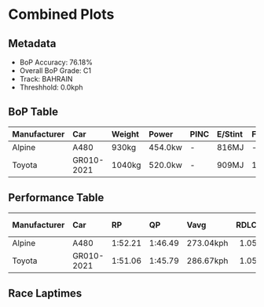 # Combined Plots

## Metadata

- BoP Accuracy: 76.18%
- Overall BoP Grade: C1
- Track: BAHRAIN
- Threshhold: 0.0kph

## BoP Table
| Manufacturer   | Car        | Weight   | Power   | PINC   | E/Stint   | FDS    | RDP    | QDP     | TDP   |
|:---------------|:-----------|:---------|:--------|:-------|:----------|:-------|:-------|:--------|:------|
| Alpine         | A480       | 930kg    | 454.0kw | -      | 816MJ     | -      | 52.70% | 100.00% | 4.84% |
| Toyota         | GR010-2021 | 1040kg   | 520.0kw | -      | 909MJ     | 150kph | 51.62% | 40.00%  | 0.98% |

## Performance Table
| Manufacturer   | Car        | RP      | QP      | Vavg      |   RDLC | BOP-Grade   | Match   |
|:---------------|:-----------|:--------|:--------|:----------|-------:|:------------|:--------|
| Alpine         | A480       | 1:52.21 | 1:46.49 | 273.04kph |   1.05 | +E2         | 52.76%  |
| Toyota         | GR010-2021 | 1:51.06 | 1:45.79 | 286.67kph |   1.05 | ~A1         | 99.61%  |

## Race Laptimes
<div>                        <script type="text/javascript">window.PlotlyConfig = {MathJaxConfig: 'local'};</script>
        <script charset="utf-8" src="https://cdn.plot.ly/plotly-3.0.1.min.js"></script>                <div id="20d4b2b3-58f5-4911-84f6-51320b7ce34c" class="plotly-graph-div" style="height:100%; width:100%;"></div>            <script type="text/javascript">                window.PLOTLYENV=window.PLOTLYENV || {};                                if (document.getElementById("20d4b2b3-58f5-4911-84f6-51320b7ce34c")) {                    Plotly.newPlot(                        "20d4b2b3-58f5-4911-84f6-51320b7ce34c",                        [{"box":{"visible":true},"line":{"color":"rgb(128,181,255)"},"name":"A480","points":false,"y":[109.83795373161706,109.55979177033853,109.89198519172152,109.85696480091308,109.87497528761456,109.99304403376875,110.38327124563432,110.81252117868644,112.93175511389482,111.93417426715132,112.13829311643485,112.9457632702182,112.30639099231539,112.58155120581033,112.97077783508138,112.8937329753028,112.76165607282522,112.41545449511884,112.10627447340997,112.06525058703437,111.9041567893155,112.2293461325368,111.96118999720355,112.21133564583532,112.47949178116858,112.92875336611124,112.23434904550943,112.17131234205424,112.42646090365864,111.33382471043507,110.88056079511429,111.74606473938022,111.34082878859675,111.48591326480317,112.15530302054181,111.9781999013105,112.37843293912134,112.41745566030791,112.33840963534026,111.99520980541747,112.2473566192383,112.62057392699691,112.62057392699691,112.65859606558894,112.80868345476799,112.8387009326038,112.85971316708887,112.68761296083021,112.74864849909636,112.9457632702182,112.92975394870578,112.84270326298191,112.14729835978558,112.1402942816239,111.65801347106184,111.97019524055429,111.57096278533798,111.77308046943246,112.52551858051683,112.03823485698213,112.15630360313634,112.90273821865354,112.29538458377559,112.99179006956645,112.9047393838426,112.8346986022257,112.64959082223818,112.47448886819593,112.09826981265375,111.81510493840258,111.8521264944001,112.27437234929053,112.20433156767363,112.8457050107655,112.58255178840487,112.6756059696959,111.82911309472598,112.34041080052931,112.85170850633266,112.08326107373586,112.79667646363366,112.58555353618846,111.83411600769861,111.73105600046232,112.7206321864496,111.91316203266625,112.20233040248458,112.74164442093468,112.45147546852182,112.36542536539248,111.99420922282295,112.3764317739323,112.34541371350196,112.93575744427294,112.71963160385508,112.42646090365864,112.34441313090741,111.85112591180557,112.28437817523579,112.56354071910884,112.15930535091991,112.6866123782357,112.87272074081773,112.52952091089493,112.50050401565365,112.16530884648706,112.63758383110387,111.96619291017619,112.04924126552194,112.1663094290816,112.15730418573085,112.9827848262157,112.92174928794955,112.31839798344971,112.24935778442735,112.46048071187258,112.49249935489742,112.93975977465104,111.61698958468622,111.99120747503936,111.81610552099713,112.25636186258905,112.96177259173064,112.91674637497692,112.5285203283004,112.531522076084,112.6385844136984],"type":"violin"},{"box":{"visible":true},"line":{"color":"rgb(166,8,0)"},"name":"GR010-2021","points":false,"y":[110.7404792318805,109.51176380580124,109.68486459465441,110.00304985971403,109.87197353983098,110.09610404100503,110.10610986695032,110.75648855339293,110.89556953403219,111.30180606741018,110.76849554452725,110.88156137770882,111.48491268220864,111.22276004244256,111.11869945261174,111.44789112621116,111.49691967334297,111.46690219550716,111.49491850815393,111.19974664276842,111.34082878859675,111.40286490945742,111.16272508677092,111.5019225863156,111.27879266773607,110.06608656316924,110.22217744791546,110.47932717470891,111.32882179746244,111.00363245424111,110.96360915046003,110.74848389263671,110.81752409165908,111.25477868546741,110.61840815534819,111.45089287399472,111.23876936395499,111.40286490945742,111.68402861851953,111.52593656858426,110.99662837607943,111.0246446887262,111.109694209261,111.03465051467145,111.51392957744993,111.54494763788027,111.4759074388579,111.26678567660174,109.59681332633603,111.4939179255594,110.90857710776103,111.23476703357687,111.28579674589776,111.13070644374606,111.45589578696736,111.21275421649727,111.54294647269123,111.46890336069622,111.65801347106184,111.17773382568883,111.27378975476344,111.50792608188277,111.61198667171358,111.24877518990026,111.37284743162161,110.92558701186799,111.62399366284791,111.27679150254701,111.71104434857178,111.41487190059175,110.33524328109702,111.09368488774855,111.44088704804946,110.75248622301481,111.10769304407194,110.73047340593521,111.49691967334297,111.05266100137294,111.41187015280818,110.97661672418889,110.75348680560934,111.02964760169883,111.11269595704458,111.60198084576832,110.4122881408756,111.09968838331571,111.11169537445004,111.29380140665397,111.18974081682316,111.30780956297735,111.51292899485541,111.2727891721689,111.47290569107433,111.68903153149218,110.94559866375855,110.47932717470891,109.96402713852747,111.13170702634059,111.08568022699234,111.1657268345545,110.95460390710929,110.81252117868644,110.24318968240053,110.14813433592046,110.70145651069393,110.80951943090287,110.52935630443528,110.5563720344875,110.72046757998996,110.70445825847752,110.60339941643028,110.38827415860695,110.66143320691286,110.97961847197246,111.19374314720126,111.61298725430812,111.59197501982305,111.31381305854451,109.60281682190319,109.53877953585345,110.06908831095281,110.0130556856593,110.00505102490308,110.35225318520398,110.60239883383575,111.63199832360414,111.2907996588704,111.4759074388579,111.39886257907932,111.05266100137294,111.59697793279568,111.62399366284791,111.55395288123103,111.42287656134798,111.61799016728075,111.37384801421614,111.51593074263899,111.18673906903958,111.08568022699234,111.29280082405946,111.52793773377331,110.70545884107203,110.28921648174877,111.04165459283315,110.54936795632582,110.55737261708202,111.10769304407194,111.45189345658926,111.06766974029085,111.40686723983553,110.29221822953237,110.03406792014437,111.12370236558436,110.187157057107,111.0216429409426,110.43730270573877,111.13070644374606,110.55837319967657,111.63800181917131,111.05166041877841,111.52493598598974,111.09768721812667,111.10869362666647,110.90757652516652,110.71546466701733,111.6860297837086,111.58697210685041,111.69503502705933,111.11769887001721,111.56295812458175,111.4939179255594,111.26978742438533,111.48191093442507,111.49491850815393,111.61298725430812,109.53577778806988,110.3642601763383,111.01664002796997,111.71304551376082,111.11469712223362,111.19374314720126,111.2097524687137,111.26678567660174,111.21975829465897,111.44288821323852,111.27078800697986,111.36784451864898,111.03164876688787,111.10669246147741,111.46790277810167,111.46690219550716,111.48091035183054,111.2467740247112,111.50292316891014,111.19374314720126,110.5853889297288,110.80251535274117,111.37384801421614,110.95760565489287,110.13712792738066,111.61698958468622,111.0806773140197,111.53194006415143,111.56495928977081,111.48391209961412,111.15572100860925,110.77549962268894,110.42829746238804,110.75648855339293,111.37684976199972,111.68202745333048,111.32081713670621,111.58697210685041,111.62399366284791,109.8949869395051,110.95460390710929,110.52035106108454,110.80451651793024,111.21575596428087,111.03865284504955,110.52835572184075,110.80151477014664,110.56837902562182,111.26178276362911,111.29880431962663,111.21675654687539,110.64042097242778,110.92858875965159,110.42229396682089,111.24077052914404,110.7554879707984,111.03865284504955,111.65401114068372,110.92658759446253,111.02964760169883,111.22776295541519,111.50592491669371,110.98762313272869,110.95460390710929,111.01964177575356,111.53694297712407,111.04265517542768,110.77650020528347,110.70245709328847,111.66901987960163,111.19074139941769,111.5459482204748,111.25978159844004,111.3718468490271,111.62999715841508,111.1657268345545,111.49691967334297,111.38685558794499,111.21875771206444,111.19374314720126],"type":"violin"}],                        {"template":{"data":{"histogram2dcontour":[{"type":"histogram2dcontour","colorbar":{"outlinewidth":0,"ticks":""},"colorscale":[[0.0,"#0d0887"],[0.1111111111111111,"#46039f"],[0.2222222222222222,"#7201a8"],[0.3333333333333333,"#9c179e"],[0.4444444444444444,"#bd3786"],[0.5555555555555556,"#d8576b"],[0.6666666666666666,"#ed7953"],[0.7777777777777778,"#fb9f3a"],[0.8888888888888888,"#fdca26"],[1.0,"#f0f921"]]}],"choropleth":[{"type":"choropleth","colorbar":{"outlinewidth":0,"ticks":""}}],"histogram2d":[{"type":"histogram2d","colorbar":{"outlinewidth":0,"ticks":""},"colorscale":[[0.0,"#0d0887"],[0.1111111111111111,"#46039f"],[0.2222222222222222,"#7201a8"],[0.3333333333333333,"#9c179e"],[0.4444444444444444,"#bd3786"],[0.5555555555555556,"#d8576b"],[0.6666666666666666,"#ed7953"],[0.7777777777777778,"#fb9f3a"],[0.8888888888888888,"#fdca26"],[1.0,"#f0f921"]]}],"heatmap":[{"type":"heatmap","colorbar":{"outlinewidth":0,"ticks":""},"colorscale":[[0.0,"#0d0887"],[0.1111111111111111,"#46039f"],[0.2222222222222222,"#7201a8"],[0.3333333333333333,"#9c179e"],[0.4444444444444444,"#bd3786"],[0.5555555555555556,"#d8576b"],[0.6666666666666666,"#ed7953"],[0.7777777777777778,"#fb9f3a"],[0.8888888888888888,"#fdca26"],[1.0,"#f0f921"]]}],"contourcarpet":[{"type":"contourcarpet","colorbar":{"outlinewidth":0,"ticks":""}}],"contour":[{"type":"contour","colorbar":{"outlinewidth":0,"ticks":""},"colorscale":[[0.0,"#0d0887"],[0.1111111111111111,"#46039f"],[0.2222222222222222,"#7201a8"],[0.3333333333333333,"#9c179e"],[0.4444444444444444,"#bd3786"],[0.5555555555555556,"#d8576b"],[0.6666666666666666,"#ed7953"],[0.7777777777777778,"#fb9f3a"],[0.8888888888888888,"#fdca26"],[1.0,"#f0f921"]]}],"surface":[{"type":"surface","colorbar":{"outlinewidth":0,"ticks":""},"colorscale":[[0.0,"#0d0887"],[0.1111111111111111,"#46039f"],[0.2222222222222222,"#7201a8"],[0.3333333333333333,"#9c179e"],[0.4444444444444444,"#bd3786"],[0.5555555555555556,"#d8576b"],[0.6666666666666666,"#ed7953"],[0.7777777777777778,"#fb9f3a"],[0.8888888888888888,"#fdca26"],[1.0,"#f0f921"]]}],"mesh3d":[{"type":"mesh3d","colorbar":{"outlinewidth":0,"ticks":""}}],"scatter":[{"fillpattern":{"fillmode":"overlay","size":10,"solidity":0.2},"type":"scatter"}],"parcoords":[{"type":"parcoords","line":{"colorbar":{"outlinewidth":0,"ticks":""}}}],"scatterpolargl":[{"type":"scatterpolargl","marker":{"colorbar":{"outlinewidth":0,"ticks":""}}}],"bar":[{"error_x":{"color":"#2a3f5f"},"error_y":{"color":"#2a3f5f"},"marker":{"line":{"color":"#E5ECF6","width":0.5},"pattern":{"fillmode":"overlay","size":10,"solidity":0.2}},"type":"bar"}],"scattergeo":[{"type":"scattergeo","marker":{"colorbar":{"outlinewidth":0,"ticks":""}}}],"scatterpolar":[{"type":"scatterpolar","marker":{"colorbar":{"outlinewidth":0,"ticks":""}}}],"histogram":[{"marker":{"pattern":{"fillmode":"overlay","size":10,"solidity":0.2}},"type":"histogram"}],"scattergl":[{"type":"scattergl","marker":{"colorbar":{"outlinewidth":0,"ticks":""}}}],"scatter3d":[{"type":"scatter3d","line":{"colorbar":{"outlinewidth":0,"ticks":""}},"marker":{"colorbar":{"outlinewidth":0,"ticks":""}}}],"scattermap":[{"type":"scattermap","marker":{"colorbar":{"outlinewidth":0,"ticks":""}}}],"scattermapbox":[{"type":"scattermapbox","marker":{"colorbar":{"outlinewidth":0,"ticks":""}}}],"scatterternary":[{"type":"scatterternary","marker":{"colorbar":{"outlinewidth":0,"ticks":""}}}],"scattercarpet":[{"type":"scattercarpet","marker":{"colorbar":{"outlinewidth":0,"ticks":""}}}],"carpet":[{"aaxis":{"endlinecolor":"#2a3f5f","gridcolor":"white","linecolor":"white","minorgridcolor":"white","startlinecolor":"#2a3f5f"},"baxis":{"endlinecolor":"#2a3f5f","gridcolor":"white","linecolor":"white","minorgridcolor":"white","startlinecolor":"#2a3f5f"},"type":"carpet"}],"table":[{"cells":{"fill":{"color":"#EBF0F8"},"line":{"color":"white"}},"header":{"fill":{"color":"#C8D4E3"},"line":{"color":"white"}},"type":"table"}],"barpolar":[{"marker":{"line":{"color":"#E5ECF6","width":0.5},"pattern":{"fillmode":"overlay","size":10,"solidity":0.2}},"type":"barpolar"}],"pie":[{"automargin":true,"type":"pie"}]},"layout":{"autotypenumbers":"strict","colorway":["#636efa","#EF553B","#00cc96","#ab63fa","#FFA15A","#19d3f3","#FF6692","#B6E880","#FF97FF","#FECB52"],"font":{"color":"#2a3f5f"},"hovermode":"closest","hoverlabel":{"align":"left"},"paper_bgcolor":"white","plot_bgcolor":"#E5ECF6","polar":{"bgcolor":"#E5ECF6","angularaxis":{"gridcolor":"white","linecolor":"white","ticks":""},"radialaxis":{"gridcolor":"white","linecolor":"white","ticks":""}},"ternary":{"bgcolor":"#E5ECF6","aaxis":{"gridcolor":"white","linecolor":"white","ticks":""},"baxis":{"gridcolor":"white","linecolor":"white","ticks":""},"caxis":{"gridcolor":"white","linecolor":"white","ticks":""}},"coloraxis":{"colorbar":{"outlinewidth":0,"ticks":""}},"colorscale":{"sequential":[[0.0,"#0d0887"],[0.1111111111111111,"#46039f"],[0.2222222222222222,"#7201a8"],[0.3333333333333333,"#9c179e"],[0.4444444444444444,"#bd3786"],[0.5555555555555556,"#d8576b"],[0.6666666666666666,"#ed7953"],[0.7777777777777778,"#fb9f3a"],[0.8888888888888888,"#fdca26"],[1.0,"#f0f921"]],"sequentialminus":[[0.0,"#0d0887"],[0.1111111111111111,"#46039f"],[0.2222222222222222,"#7201a8"],[0.3333333333333333,"#9c179e"],[0.4444444444444444,"#bd3786"],[0.5555555555555556,"#d8576b"],[0.6666666666666666,"#ed7953"],[0.7777777777777778,"#fb9f3a"],[0.8888888888888888,"#fdca26"],[1.0,"#f0f921"]],"diverging":[[0,"#8e0152"],[0.1,"#c51b7d"],[0.2,"#de77ae"],[0.3,"#f1b6da"],[0.4,"#fde0ef"],[0.5,"#f7f7f7"],[0.6,"#e6f5d0"],[0.7,"#b8e186"],[0.8,"#7fbc41"],[0.9,"#4d9221"],[1,"#276419"]]},"xaxis":{"gridcolor":"white","linecolor":"white","ticks":"","title":{"standoff":15},"zerolinecolor":"white","automargin":true,"zerolinewidth":2},"yaxis":{"gridcolor":"white","linecolor":"white","ticks":"","title":{"standoff":15},"zerolinecolor":"white","automargin":true,"zerolinewidth":2},"scene":{"xaxis":{"backgroundcolor":"#E5ECF6","gridcolor":"white","linecolor":"white","showbackground":true,"ticks":"","zerolinecolor":"white","gridwidth":2},"yaxis":{"backgroundcolor":"#E5ECF6","gridcolor":"white","linecolor":"white","showbackground":true,"ticks":"","zerolinecolor":"white","gridwidth":2},"zaxis":{"backgroundcolor":"#E5ECF6","gridcolor":"white","linecolor":"white","showbackground":true,"ticks":"","zerolinecolor":"white","gridwidth":2}},"shapedefaults":{"line":{"color":"#2a3f5f"}},"annotationdefaults":{"arrowcolor":"#2a3f5f","arrowhead":0,"arrowwidth":1},"geo":{"bgcolor":"white","landcolor":"#E5ECF6","subunitcolor":"white","showland":true,"showlakes":true,"lakecolor":"white"},"title":{"x":0.05},"mapbox":{"style":"light"}}},"xaxis":{"showticklabels":false,"title":{}}},                        {"responsive": true}                    )                };            </script>        </div>

## Quali Laptimes
<div>                        <script type="text/javascript">window.PlotlyConfig = {MathJaxConfig: 'local'};</script>
        <script charset="utf-8" src="https://cdn.plot.ly/plotly-3.0.1.min.js"></script>                <div id="70f7a94b-32e3-4f78-a890-9cc022fed0c1" class="plotly-graph-div" style="height:100%; width:100%;"></div>            <script type="text/javascript">                window.PLOTLYENV=window.PLOTLYENV || {};                                if (document.getElementById("70f7a94b-32e3-4f78-a890-9cc022fed0c1")) {                    Plotly.newPlot(                        "70f7a94b-32e3-4f78-a890-9cc022fed0c1",                        [{"box":{"visible":true},"line":{"color":"rgb(128,181,255)"},"name":"A480","points":false,"y":[107.02499999999999],"type":"violin"},{"box":{"visible":true},"line":{"color":"rgb(166,8,0)"},"name":"GR010-2021","points":false,"y":[106.25,106.31],"type":"violin"}],                        {"template":{"data":{"histogram2dcontour":[{"type":"histogram2dcontour","colorbar":{"outlinewidth":0,"ticks":""},"colorscale":[[0.0,"#0d0887"],[0.1111111111111111,"#46039f"],[0.2222222222222222,"#7201a8"],[0.3333333333333333,"#9c179e"],[0.4444444444444444,"#bd3786"],[0.5555555555555556,"#d8576b"],[0.6666666666666666,"#ed7953"],[0.7777777777777778,"#fb9f3a"],[0.8888888888888888,"#fdca26"],[1.0,"#f0f921"]]}],"choropleth":[{"type":"choropleth","colorbar":{"outlinewidth":0,"ticks":""}}],"histogram2d":[{"type":"histogram2d","colorbar":{"outlinewidth":0,"ticks":""},"colorscale":[[0.0,"#0d0887"],[0.1111111111111111,"#46039f"],[0.2222222222222222,"#7201a8"],[0.3333333333333333,"#9c179e"],[0.4444444444444444,"#bd3786"],[0.5555555555555556,"#d8576b"],[0.6666666666666666,"#ed7953"],[0.7777777777777778,"#fb9f3a"],[0.8888888888888888,"#fdca26"],[1.0,"#f0f921"]]}],"heatmap":[{"type":"heatmap","colorbar":{"outlinewidth":0,"ticks":""},"colorscale":[[0.0,"#0d0887"],[0.1111111111111111,"#46039f"],[0.2222222222222222,"#7201a8"],[0.3333333333333333,"#9c179e"],[0.4444444444444444,"#bd3786"],[0.5555555555555556,"#d8576b"],[0.6666666666666666,"#ed7953"],[0.7777777777777778,"#fb9f3a"],[0.8888888888888888,"#fdca26"],[1.0,"#f0f921"]]}],"contourcarpet":[{"type":"contourcarpet","colorbar":{"outlinewidth":0,"ticks":""}}],"contour":[{"type":"contour","colorbar":{"outlinewidth":0,"ticks":""},"colorscale":[[0.0,"#0d0887"],[0.1111111111111111,"#46039f"],[0.2222222222222222,"#7201a8"],[0.3333333333333333,"#9c179e"],[0.4444444444444444,"#bd3786"],[0.5555555555555556,"#d8576b"],[0.6666666666666666,"#ed7953"],[0.7777777777777778,"#fb9f3a"],[0.8888888888888888,"#fdca26"],[1.0,"#f0f921"]]}],"surface":[{"type":"surface","colorbar":{"outlinewidth":0,"ticks":""},"colorscale":[[0.0,"#0d0887"],[0.1111111111111111,"#46039f"],[0.2222222222222222,"#7201a8"],[0.3333333333333333,"#9c179e"],[0.4444444444444444,"#bd3786"],[0.5555555555555556,"#d8576b"],[0.6666666666666666,"#ed7953"],[0.7777777777777778,"#fb9f3a"],[0.8888888888888888,"#fdca26"],[1.0,"#f0f921"]]}],"mesh3d":[{"type":"mesh3d","colorbar":{"outlinewidth":0,"ticks":""}}],"scatter":[{"fillpattern":{"fillmode":"overlay","size":10,"solidity":0.2},"type":"scatter"}],"parcoords":[{"type":"parcoords","line":{"colorbar":{"outlinewidth":0,"ticks":""}}}],"scatterpolargl":[{"type":"scatterpolargl","marker":{"colorbar":{"outlinewidth":0,"ticks":""}}}],"bar":[{"error_x":{"color":"#2a3f5f"},"error_y":{"color":"#2a3f5f"},"marker":{"line":{"color":"#E5ECF6","width":0.5},"pattern":{"fillmode":"overlay","size":10,"solidity":0.2}},"type":"bar"}],"scattergeo":[{"type":"scattergeo","marker":{"colorbar":{"outlinewidth":0,"ticks":""}}}],"scatterpolar":[{"type":"scatterpolar","marker":{"colorbar":{"outlinewidth":0,"ticks":""}}}],"histogram":[{"marker":{"pattern":{"fillmode":"overlay","size":10,"solidity":0.2}},"type":"histogram"}],"scattergl":[{"type":"scattergl","marker":{"colorbar":{"outlinewidth":0,"ticks":""}}}],"scatter3d":[{"type":"scatter3d","line":{"colorbar":{"outlinewidth":0,"ticks":""}},"marker":{"colorbar":{"outlinewidth":0,"ticks":""}}}],"scattermap":[{"type":"scattermap","marker":{"colorbar":{"outlinewidth":0,"ticks":""}}}],"scattermapbox":[{"type":"scattermapbox","marker":{"colorbar":{"outlinewidth":0,"ticks":""}}}],"scatterternary":[{"type":"scatterternary","marker":{"colorbar":{"outlinewidth":0,"ticks":""}}}],"scattercarpet":[{"type":"scattercarpet","marker":{"colorbar":{"outlinewidth":0,"ticks":""}}}],"carpet":[{"aaxis":{"endlinecolor":"#2a3f5f","gridcolor":"white","linecolor":"white","minorgridcolor":"white","startlinecolor":"#2a3f5f"},"baxis":{"endlinecolor":"#2a3f5f","gridcolor":"white","linecolor":"white","minorgridcolor":"white","startlinecolor":"#2a3f5f"},"type":"carpet"}],"table":[{"cells":{"fill":{"color":"#EBF0F8"},"line":{"color":"white"}},"header":{"fill":{"color":"#C8D4E3"},"line":{"color":"white"}},"type":"table"}],"barpolar":[{"marker":{"line":{"color":"#E5ECF6","width":0.5},"pattern":{"fillmode":"overlay","size":10,"solidity":0.2}},"type":"barpolar"}],"pie":[{"automargin":true,"type":"pie"}]},"layout":{"autotypenumbers":"strict","colorway":["#636efa","#EF553B","#00cc96","#ab63fa","#FFA15A","#19d3f3","#FF6692","#B6E880","#FF97FF","#FECB52"],"font":{"color":"#2a3f5f"},"hovermode":"closest","hoverlabel":{"align":"left"},"paper_bgcolor":"white","plot_bgcolor":"#E5ECF6","polar":{"bgcolor":"#E5ECF6","angularaxis":{"gridcolor":"white","linecolor":"white","ticks":""},"radialaxis":{"gridcolor":"white","linecolor":"white","ticks":""}},"ternary":{"bgcolor":"#E5ECF6","aaxis":{"gridcolor":"white","linecolor":"white","ticks":""},"baxis":{"gridcolor":"white","linecolor":"white","ticks":""},"caxis":{"gridcolor":"white","linecolor":"white","ticks":""}},"coloraxis":{"colorbar":{"outlinewidth":0,"ticks":""}},"colorscale":{"sequential":[[0.0,"#0d0887"],[0.1111111111111111,"#46039f"],[0.2222222222222222,"#7201a8"],[0.3333333333333333,"#9c179e"],[0.4444444444444444,"#bd3786"],[0.5555555555555556,"#d8576b"],[0.6666666666666666,"#ed7953"],[0.7777777777777778,"#fb9f3a"],[0.8888888888888888,"#fdca26"],[1.0,"#f0f921"]],"sequentialminus":[[0.0,"#0d0887"],[0.1111111111111111,"#46039f"],[0.2222222222222222,"#7201a8"],[0.3333333333333333,"#9c179e"],[0.4444444444444444,"#bd3786"],[0.5555555555555556,"#d8576b"],[0.6666666666666666,"#ed7953"],[0.7777777777777778,"#fb9f3a"],[0.8888888888888888,"#fdca26"],[1.0,"#f0f921"]],"diverging":[[0,"#8e0152"],[0.1,"#c51b7d"],[0.2,"#de77ae"],[0.3,"#f1b6da"],[0.4,"#fde0ef"],[0.5,"#f7f7f7"],[0.6,"#e6f5d0"],[0.7,"#b8e186"],[0.8,"#7fbc41"],[0.9,"#4d9221"],[1,"#276419"]]},"xaxis":{"gridcolor":"white","linecolor":"white","ticks":"","title":{"standoff":15},"zerolinecolor":"white","automargin":true,"zerolinewidth":2},"yaxis":{"gridcolor":"white","linecolor":"white","ticks":"","title":{"standoff":15},"zerolinecolor":"white","automargin":true,"zerolinewidth":2},"scene":{"xaxis":{"backgroundcolor":"#E5ECF6","gridcolor":"white","linecolor":"white","showbackground":true,"ticks":"","zerolinecolor":"white","gridwidth":2},"yaxis":{"backgroundcolor":"#E5ECF6","gridcolor":"white","linecolor":"white","showbackground":true,"ticks":"","zerolinecolor":"white","gridwidth":2},"zaxis":{"backgroundcolor":"#E5ECF6","gridcolor":"white","linecolor":"white","showbackground":true,"ticks":"","zerolinecolor":"white","gridwidth":2}},"shapedefaults":{"line":{"color":"#2a3f5f"}},"annotationdefaults":{"arrowcolor":"#2a3f5f","arrowhead":0,"arrowwidth":1},"geo":{"bgcolor":"white","landcolor":"#E5ECF6","subunitcolor":"white","showland":true,"showlakes":true,"lakecolor":"white"},"title":{"x":0.05},"mapbox":{"style":"light"}}},"xaxis":{"showticklabels":false,"title":{}}},                        {"responsive": true}                    )                };            </script>        </div>

## Topspeeds
<div>                        <script type="text/javascript">window.PlotlyConfig = {MathJaxConfig: 'local'};</script>
        <script charset="utf-8" src="https://cdn.plot.ly/plotly-3.0.1.min.js"></script>                <div id="64996cfb-7039-4bb5-a34b-e51edd97578d" class="plotly-graph-div" style="height:100%; width:100%;"></div>            <script type="text/javascript">                window.PLOTLYENV=window.PLOTLYENV || {};                                if (document.getElementById("64996cfb-7039-4bb5-a34b-e51edd97578d")) {                    Plotly.newPlot(                        "64996cfb-7039-4bb5-a34b-e51edd97578d",                        [{"box":{"visible":true},"line":{"color":"rgb(128,181,255)"},"name":"A480","points":false,"y":[273.0088345672522,273.78086379190336,272.3333089956825,272.3333089956825,270.8857541994617,271.6577834241128,272.3333089956825,273.0088345672522,275.90394415969394,272.3333089956825,273.0088345672522,275.90394415969394],"type":"violin"},{"box":{"visible":true},"line":{"color":"rgb(166,8,0)"},"name":"GR010-2021","points":false,"y":[284.2032583246935,288.0634044479491,286.5193459986468,288.0634044479491,286.5193459986468],"type":"violin"}],                        {"template":{"data":{"histogram2dcontour":[{"type":"histogram2dcontour","colorbar":{"outlinewidth":0,"ticks":""},"colorscale":[[0.0,"#0d0887"],[0.1111111111111111,"#46039f"],[0.2222222222222222,"#7201a8"],[0.3333333333333333,"#9c179e"],[0.4444444444444444,"#bd3786"],[0.5555555555555556,"#d8576b"],[0.6666666666666666,"#ed7953"],[0.7777777777777778,"#fb9f3a"],[0.8888888888888888,"#fdca26"],[1.0,"#f0f921"]]}],"choropleth":[{"type":"choropleth","colorbar":{"outlinewidth":0,"ticks":""}}],"histogram2d":[{"type":"histogram2d","colorbar":{"outlinewidth":0,"ticks":""},"colorscale":[[0.0,"#0d0887"],[0.1111111111111111,"#46039f"],[0.2222222222222222,"#7201a8"],[0.3333333333333333,"#9c179e"],[0.4444444444444444,"#bd3786"],[0.5555555555555556,"#d8576b"],[0.6666666666666666,"#ed7953"],[0.7777777777777778,"#fb9f3a"],[0.8888888888888888,"#fdca26"],[1.0,"#f0f921"]]}],"heatmap":[{"type":"heatmap","colorbar":{"outlinewidth":0,"ticks":""},"colorscale":[[0.0,"#0d0887"],[0.1111111111111111,"#46039f"],[0.2222222222222222,"#7201a8"],[0.3333333333333333,"#9c179e"],[0.4444444444444444,"#bd3786"],[0.5555555555555556,"#d8576b"],[0.6666666666666666,"#ed7953"],[0.7777777777777778,"#fb9f3a"],[0.8888888888888888,"#fdca26"],[1.0,"#f0f921"]]}],"contourcarpet":[{"type":"contourcarpet","colorbar":{"outlinewidth":0,"ticks":""}}],"contour":[{"type":"contour","colorbar":{"outlinewidth":0,"ticks":""},"colorscale":[[0.0,"#0d0887"],[0.1111111111111111,"#46039f"],[0.2222222222222222,"#7201a8"],[0.3333333333333333,"#9c179e"],[0.4444444444444444,"#bd3786"],[0.5555555555555556,"#d8576b"],[0.6666666666666666,"#ed7953"],[0.7777777777777778,"#fb9f3a"],[0.8888888888888888,"#fdca26"],[1.0,"#f0f921"]]}],"surface":[{"type":"surface","colorbar":{"outlinewidth":0,"ticks":""},"colorscale":[[0.0,"#0d0887"],[0.1111111111111111,"#46039f"],[0.2222222222222222,"#7201a8"],[0.3333333333333333,"#9c179e"],[0.4444444444444444,"#bd3786"],[0.5555555555555556,"#d8576b"],[0.6666666666666666,"#ed7953"],[0.7777777777777778,"#fb9f3a"],[0.8888888888888888,"#fdca26"],[1.0,"#f0f921"]]}],"mesh3d":[{"type":"mesh3d","colorbar":{"outlinewidth":0,"ticks":""}}],"scatter":[{"fillpattern":{"fillmode":"overlay","size":10,"solidity":0.2},"type":"scatter"}],"parcoords":[{"type":"parcoords","line":{"colorbar":{"outlinewidth":0,"ticks":""}}}],"scatterpolargl":[{"type":"scatterpolargl","marker":{"colorbar":{"outlinewidth":0,"ticks":""}}}],"bar":[{"error_x":{"color":"#2a3f5f"},"error_y":{"color":"#2a3f5f"},"marker":{"line":{"color":"#E5ECF6","width":0.5},"pattern":{"fillmode":"overlay","size":10,"solidity":0.2}},"type":"bar"}],"scattergeo":[{"type":"scattergeo","marker":{"colorbar":{"outlinewidth":0,"ticks":""}}}],"scatterpolar":[{"type":"scatterpolar","marker":{"colorbar":{"outlinewidth":0,"ticks":""}}}],"histogram":[{"marker":{"pattern":{"fillmode":"overlay","size":10,"solidity":0.2}},"type":"histogram"}],"scattergl":[{"type":"scattergl","marker":{"colorbar":{"outlinewidth":0,"ticks":""}}}],"scatter3d":[{"type":"scatter3d","line":{"colorbar":{"outlinewidth":0,"ticks":""}},"marker":{"colorbar":{"outlinewidth":0,"ticks":""}}}],"scattermap":[{"type":"scattermap","marker":{"colorbar":{"outlinewidth":0,"ticks":""}}}],"scattermapbox":[{"type":"scattermapbox","marker":{"colorbar":{"outlinewidth":0,"ticks":""}}}],"scatterternary":[{"type":"scatterternary","marker":{"colorbar":{"outlinewidth":0,"ticks":""}}}],"scattercarpet":[{"type":"scattercarpet","marker":{"colorbar":{"outlinewidth":0,"ticks":""}}}],"carpet":[{"aaxis":{"endlinecolor":"#2a3f5f","gridcolor":"white","linecolor":"white","minorgridcolor":"white","startlinecolor":"#2a3f5f"},"baxis":{"endlinecolor":"#2a3f5f","gridcolor":"white","linecolor":"white","minorgridcolor":"white","startlinecolor":"#2a3f5f"},"type":"carpet"}],"table":[{"cells":{"fill":{"color":"#EBF0F8"},"line":{"color":"white"}},"header":{"fill":{"color":"#C8D4E3"},"line":{"color":"white"}},"type":"table"}],"barpolar":[{"marker":{"line":{"color":"#E5ECF6","width":0.5},"pattern":{"fillmode":"overlay","size":10,"solidity":0.2}},"type":"barpolar"}],"pie":[{"automargin":true,"type":"pie"}]},"layout":{"autotypenumbers":"strict","colorway":["#636efa","#EF553B","#00cc96","#ab63fa","#FFA15A","#19d3f3","#FF6692","#B6E880","#FF97FF","#FECB52"],"font":{"color":"#2a3f5f"},"hovermode":"closest","hoverlabel":{"align":"left"},"paper_bgcolor":"white","plot_bgcolor":"#E5ECF6","polar":{"bgcolor":"#E5ECF6","angularaxis":{"gridcolor":"white","linecolor":"white","ticks":""},"radialaxis":{"gridcolor":"white","linecolor":"white","ticks":""}},"ternary":{"bgcolor":"#E5ECF6","aaxis":{"gridcolor":"white","linecolor":"white","ticks":""},"baxis":{"gridcolor":"white","linecolor":"white","ticks":""},"caxis":{"gridcolor":"white","linecolor":"white","ticks":""}},"coloraxis":{"colorbar":{"outlinewidth":0,"ticks":""}},"colorscale":{"sequential":[[0.0,"#0d0887"],[0.1111111111111111,"#46039f"],[0.2222222222222222,"#7201a8"],[0.3333333333333333,"#9c179e"],[0.4444444444444444,"#bd3786"],[0.5555555555555556,"#d8576b"],[0.6666666666666666,"#ed7953"],[0.7777777777777778,"#fb9f3a"],[0.8888888888888888,"#fdca26"],[1.0,"#f0f921"]],"sequentialminus":[[0.0,"#0d0887"],[0.1111111111111111,"#46039f"],[0.2222222222222222,"#7201a8"],[0.3333333333333333,"#9c179e"],[0.4444444444444444,"#bd3786"],[0.5555555555555556,"#d8576b"],[0.6666666666666666,"#ed7953"],[0.7777777777777778,"#fb9f3a"],[0.8888888888888888,"#fdca26"],[1.0,"#f0f921"]],"diverging":[[0,"#8e0152"],[0.1,"#c51b7d"],[0.2,"#de77ae"],[0.3,"#f1b6da"],[0.4,"#fde0ef"],[0.5,"#f7f7f7"],[0.6,"#e6f5d0"],[0.7,"#b8e186"],[0.8,"#7fbc41"],[0.9,"#4d9221"],[1,"#276419"]]},"xaxis":{"gridcolor":"white","linecolor":"white","ticks":"","title":{"standoff":15},"zerolinecolor":"white","automargin":true,"zerolinewidth":2},"yaxis":{"gridcolor":"white","linecolor":"white","ticks":"","title":{"standoff":15},"zerolinecolor":"white","automargin":true,"zerolinewidth":2},"scene":{"xaxis":{"backgroundcolor":"#E5ECF6","gridcolor":"white","linecolor":"white","showbackground":true,"ticks":"","zerolinecolor":"white","gridwidth":2},"yaxis":{"backgroundcolor":"#E5ECF6","gridcolor":"white","linecolor":"white","showbackground":true,"ticks":"","zerolinecolor":"white","gridwidth":2},"zaxis":{"backgroundcolor":"#E5ECF6","gridcolor":"white","linecolor":"white","showbackground":true,"ticks":"","zerolinecolor":"white","gridwidth":2}},"shapedefaults":{"line":{"color":"#2a3f5f"}},"annotationdefaults":{"arrowcolor":"#2a3f5f","arrowhead":0,"arrowwidth":1},"geo":{"bgcolor":"white","landcolor":"#E5ECF6","subunitcolor":"white","showland":true,"showlakes":true,"lakecolor":"white"},"title":{"x":0.05},"mapbox":{"style":"light"}}},"xaxis":{"showticklabels":false,"title":{}}},                        {"responsive": true}                    )                };            </script>        </div>

## Laptimes Lineplot
<div>                        <script type="text/javascript">window.PlotlyConfig = {MathJaxConfig: 'local'};</script>
        <script charset="utf-8" src="https://cdn.plot.ly/plotly-3.0.1.min.js"></script>                <div id="0569daea-3c42-4514-af67-1a1223c32f57" class="plotly-graph-div" style="height:100%; width:100%;"></div>            <script type="text/javascript">                window.PLOTLYENV=window.PLOTLYENV || {};                                if (document.getElementById("0569daea-3c42-4514-af67-1a1223c32f57")) {                    Plotly.newPlot(                        "0569daea-3c42-4514-af67-1a1223c32f57",                        [{"line":{"color":"rgb(128,181,255)"},"name":"A480","x":{"dtype":"f8","bdata":"AAAAAAAAAABZlmVZlmXpP1mWZVmWZfk\u002fwzAMwzAMA0BZlmVZlmUJQO\u002f7vu\u002f7vg9AwzAMwzAME0CO4ziO4zgWQFmWZVmWZRlAJEmSJEmSHEDv+77v+74fQF3XdV3XdSFAwzAMwzAMI0AoiqIoiqIkQI7jOI7jOCZA8zzP8zzPJ0BZlmVZlmUpQL\u002fv+77v+ypAJEmSJEmSLECKoiiKoiguQO\u002f7vu\u002f7vi9AqqqqqqqqMEBd13Vd13UxQBAEQRAEQTJAwzAMwzAMM0B2Xdd1XdczQCiKoiiKojRA27Zt27ZtNUCO4ziO4zg2QEEQBEEQBDdA8zzP8zzPN0CmaZqmaZo4QFmWZVmWZTlADMMwDMMwOkC\u002f7\u002fu+7\u002fs6QHEcx3EcxztAJEmSJEmSPEDXdV3XdV09QIqiKIqiKD5APM\u002fzPM\u002fzPkDv+77v+74\u002fQFEURVEURUBAqqqqqqqqQEAEQRAEQRBBQF3XdV3XdUFAt23btm3bQUAQBEEQBEFCQGmapmmapkJAwzAMwzAMQ0Acx3Ecx3FDQHZd13Vd10NAz\u002fM8z\u002fM8REAoiqIoiqJEQIIgCIIgCEVA27Zt27ZtRUA0TdM0TdNFQI7jOI7jOEZA53me53meRkBBEARBEARHQJqmaZqmaUdA8zzP8zzPR0BN0zRN0zRIQKZpmqZpmkhAAAAAAAAASUBZlmVZlmVJQLIsy7Isy0lADMMwDMMwSkBlWZZlWZZKQL\u002fv+77v+0pAGIZhGIZhS0BxHMdxHMdLQMuyLMuyLExAJEmSJEmSTEB+3\u002fd93\u002fdMQNd1Xdd1XU1AMAzDMAzDTUCKoiiKoihOQOM4juM4jk5APM\u002fzPM\u002fzTkCWZVmWZVlPQO\u002f7vu\u002f7vk9AJEmSJEkSUEBRFEVRFEVQQH7f933fd1BAqqqqqqqqUEDXdV3Xdd1QQARBEARBEFFAMAzDMAxDUUBd13Vd13VRQIqiKIqiqFFAt23btm3bUUDjOI7jOA5SQBAEQRAEQVJAPc\u002fzPM9zUkBpmqZpmqZSQJZlWZZl2VJAwzAMwzAMU0Dv+77v+z5TQBzHcRzHcVNASZIkSZKkU0B2Xdd1XddTQKIoiqIoClRAz\u002fM8z\u002fM8VED8vu\u002f7vm9UQCiKoiiKolRAVVVVVVXVVECCIAiCIAhVQK7ruq7rOlVA27Zt27ZtVUAIgiAIgqBVQDRN0zRN01VAYRiGYRgGVkCO4ziO4zhWQLuu67qua1ZA53me53meVkAURVEURdFWQEEQBEEQBFdAbdu2bds2V0CapmmapmlXQMdxHMdxnFdA8zzP8zzPV0AgCIIgCAJYQE3TNE3TNFhAep7neZ5nWECmaZqmaZpYQNM0TdM0zVhAAAAAAAAAWUA="},"y":[112.99179006956645,112.9827848262157,112.97077783508138,112.96177259173064,112.9457632702182,112.9457632702182,112.93975977465104,112.93575744427294,112.93175511389482,112.92975394870578,112.92875336611124,112.92174928794955,112.91674637497692,112.9047393838426,112.90273821865354,112.8937329753028,112.87272074081773,112.85971316708887,112.85170850633266,112.8457050107655,112.84270326298191,112.8387009326038,112.8346986022257,112.80868345476799,112.79667646363366,112.76165607282522,112.74864849909636,112.74164442093468,112.7206321864496,112.71963160385508,112.68761296083021,112.6866123782357,112.6756059696959,112.65859606558894,112.64959082223818,112.6385844136984,112.63758383110387,112.62057392699691,112.62057392699691,112.58555353618846,112.58255178840487,112.58155120581033,112.56354071910884,112.531522076084,112.52952091089493,112.5285203283004,112.52551858051683,112.50050401565365,112.49249935489742,112.47949178116858,112.47448886819593,112.46048071187258,112.45147546852182,112.42646090365864,112.42646090365864,112.41745566030791,112.41545449511884,112.37843293912134,112.3764317739323,112.36542536539248,112.34541371350196,112.34441313090741,112.34041080052931,112.33840963534026,112.31839798344971,112.30639099231539,112.29538458377559,112.28437817523579,112.27437234929053,112.25636186258905,112.24935778442735,112.2473566192383,112.23434904550943,112.2293461325368,112.21133564583532,112.20433156767363,112.20233040248458,112.17131234205424,112.1663094290816,112.16530884648706,112.15930535091991,112.15730418573085,112.15630360313634,112.15530302054181,112.14729835978558,112.1402942816239,112.13829311643485,112.10627447340997,112.09826981265375,112.08326107373586,112.06525058703437,112.04924126552194,112.03823485698213,111.99520980541747,111.99420922282295,111.99120747503936,111.9781999013105,111.97019524055429,111.96619291017619,111.96118999720355,111.93417426715132,111.91316203266625,111.9041567893155,111.8521264944001,111.85112591180557,111.83411600769861,111.82911309472598,111.81610552099713,111.81510493840258,111.77308046943246,111.74606473938022,111.73105600046232,111.65801347106184,111.61698958468622,111.57096278533798,111.48591326480317,111.34082878859675,111.33382471043507,110.88056079511429,110.81252117868644,110.38327124563432,109.99304403376875,109.89198519172152,109.87497528761456,109.85696480091308,109.83795373161706,109.55979177033853],"type":"scatter"},{"line":{"color":"rgb(166,8,0)"},"name":"GR010-2021","x":{"dtype":"f8","bdata":"AAAAAAAAAABNJpPJZDLZP00mk8lkMuk\u002fulwul8vl8j9NJpPJZDL5P+Dv9\u002fv9fv8\u002fulwul8vlAkCDwWAwGAwGQE0mk8lkMglAF4vFYrFYDEDg7\u002ff7\u002fX4PQFUqlUqlUhFAulwul8vlEkAfj8fj8XgUQIPBYDAYDBZA6PP5fD6fF0BNJpPJZDIZQLJYLBaLxRpAF4vFYrFYHEB7vV6v1+sdQODv9\u002fv9fh9AI5FIJBKJIEBVKpVKpVIhQIfD4XA4HCJAulwul8vlIkDs9Xq9Xq8jQB+Px+PxeCRAUSgUCoVCJUCDwWAwGAwmQLZarVar1SZA6PP5fD6fJ0AbjUaj0WgoQE0mk8lkMilAf7\u002ff7\u002ff7KUCyWCwWi8UqQOTxeDwejytAF4vFYrFYLEBJJBKJRCItQHu9Xq\u002fX6y1Arlar1Wq1LkDg7\u002ff7\u002fX4vQIlEIpFIJDBAI5FIJBKJMEC83W632+0wQFUqlUqlUjFA7na73W63MUCHw+FwOBwyQCEQCAQCgTJAulwul8vlMkBTqVQqlUozQOz1er1erzNAhUKhUCgUNEAfj8fj8Xg0QLjb7Xa73TRAUSgUCoVCNUDqdDqdTqc1QIPBYDAYDDZAHQ6Hw+FwNkC2Wq1Wq9U2QE+n0+l0OjdA6PP5fD6fN0CBQCAQCAQ4QBuNRqPRaDhAtNlsNpvNOEBNJpPJZDI5QOZyuVwulzlAf7\u002ff7\u002ff7OUAZDAaDwWA6QLJYLBaLxTpAS6VSqVQqO0Dk8Xg8Ho87QH0+n8\u002fn8ztAF4vFYrFYPECw1+v1er08QEkkEolEIj1A4nA4HA6HPUB7vV6v1+s9QBUKhUKhUD5Arlar1Wq1PkBHo9FoNBo\u002fQODv9\u002fv9fj9AeTwej8fjP0CJRCKRSCRAQNZqtVqtVkBAI5FIJBKJQEBvt9vtdrtAQLzdbrfb7UBACAQCgUAgQUBVKpVKpVJBQKJQKBQKhUFA7na73W63QUA7nU6n0+lBQIfD4XA4HEJA1Ol0Op1OQkAhEAgEAoFCQG02m81ms0JAulwul8vlQkAGg8FgMBhDQFOpVCqVSkNAoM\u002fn8\u002fl8Q0Ds9Xq9Xq9DQDkcDofD4UNAhUKhUCgUREDSaDQajUZEQB+Px+PxeERAa7VarVarREC42+12u91EQAQCgUAgEEVAUSgUCoVCRUCeTqfT6XRFQOp0Op1Op0VAN5vNZrPZRUCDwWAwGAxGQNDn8\u002fl8PkZAHQ6Hw+FwRkBpNBqNRqNGQLZarVar1UZAAoFAIBAIR0BPp9PpdDpHQJzNZrPZbEdA6PP5fD6fR0A1Go1Go9FHQIFAIBAIBEhAzmaz2Ww2SEAbjUaj0WhIQGez2Ww2m0hAtNlsNpvNSEAAAAAAAABJQE0mk8lkMklAmkwmk8lkSUDmcrlcLpdJQDOZTCaTyUlAf7\u002ff7\u002ff7SUDM5XK5XC5KQBkMBoPBYEpAZTKZTCaTSkCyWCwWi8VKQP5+v9\u002fv90pAS6VSqVQqS0CYy+VyuVxLQOTxeDwej0tAMRgMBoPBS0B9Pp\u002fP5\u002fNLQMpkMplMJkxAF4vFYrFYTEBjsVgsFotMQLDX6\u002fV6vUxA\u002fP1+v9\u002fvTEBJJBKJRCJNQJZKpVKpVE1A4nA4HA6HTUAvl8vlcrlNQHu9Xq\u002fX601AyOPxeDweTkAVCoVCoVBOQGEwGAwGg05Arlar1Wq1TkD6fD6fz+dOQEej0Wg0Gk9AlMlkMplMT0Dg7\u002ff7\u002fX5PQC0Wi8VisU9AeTwej8fjT0BjsVgsFgtQQIlEIpFIJFBAsNfr9Xo9UEDWarVarVZQQPz9fr\u002ffb1BAI5FIJBKJUEBJJBKJRKJQQG+32+12u1BAlUqlUqnUUEC83W632+1QQOJwOBwOB1FACAQCgUAgUUAvl8vlcjlRQFUqlUqlUlFAe71er9drUUCiUCgUCoVRQMjj8Xg8nlFA7na73W63UUAUCoVCodBRQDudTqfT6VFAYTAYDAYDUkCHw+FwOBxSQK5Wq9VqNVJA1Ol0Op1OUkD6fD6fz2dSQCEQCAQCgVJAR6PRaDSaUkBtNpvNZrNSQJPJZDKZzFJAulwul8vlUkDg7\u002ff7\u002ff5SQAaDwWAwGFNALRaLxWIxU0BTqVQqlUpTQHk8Ho\u002fHY1NAoM\u002fn8\u002fl8U0DGYrFYLJZTQOz1er1er1NAEolEIpHIU0A5HA6Hw+FTQF+v1+v1+lNAhUKhUCgUVECs1Wq1Wi1UQNJoNBqNRlRA+Pv9fr9fVEAfj8fj8XhUQEUikUgkklRAa7VarVarVECRSCQSicRUQLjb7Xa73VRA3m632+32VEAEAoFAIBBVQCuVSqVSKVVAUSgUCoVCVUB3u91ut1tVQJ5Op9PpdFVAxOFwOByOVUDqdDqdTqdVQBAIBAKBwFVAN5vNZrPZVUBdLpfL5fJVQIPBYDAYDFZAqlQqlUolVkDQ5\u002fP5fD5WQPZ6vV6vV1ZAHQ6Hw+FwVkBDoVAoFIpWQGk0Go1Go1ZAj8fj8Xi8VkC2Wq1Wq9VWQNztdrvd7lZAAoFAIBAIV0ApFAqFQiFXQE+n0+l0OldAdTqdTqdTV0CczWaz2WxXQMJgMBgMhldA6PP5fD6fV0AOh8PhcLhXQDUajUaj0VdAW61Wq9XqV0CBQCAQCARYQKjT6XQ6HVhAzmaz2Ww2WED0+Xw+n09YQBuNRqPRaFhAQSAQCASCWEBns9lsNptYQI1Go9FotFhAtNlsNpvNWEDabDabzeZYQAAAAAAAAFlA"},"y":[111.71304551376082,111.71104434857178,111.69503502705933,111.68903153149218,111.6860297837086,111.68402861851953,111.68202745333048,111.66901987960163,111.65801347106184,111.65401114068372,111.63800181917131,111.63199832360414,111.62999715841508,111.62399366284791,111.62399366284791,111.62399366284791,111.61799016728075,111.61698958468622,111.61298725430812,111.61298725430812,111.61198667171358,111.60198084576832,111.59697793279568,111.59197501982305,111.58697210685041,111.58697210685041,111.56495928977081,111.56295812458175,111.55395288123103,111.5459482204748,111.54494763788027,111.54294647269123,111.53694297712407,111.53194006415143,111.52793773377331,111.52593656858426,111.52493598598974,111.51593074263899,111.51392957744993,111.51292899485541,111.50792608188277,111.50592491669371,111.50292316891014,111.5019225863156,111.49691967334297,111.49691967334297,111.49691967334297,111.49491850815393,111.49491850815393,111.4939179255594,111.4939179255594,111.48491268220864,111.48391209961412,111.48191093442507,111.48091035183054,111.4759074388579,111.4759074388579,111.47290569107433,111.46890336069622,111.46790277810167,111.46690219550716,111.46690219550716,111.45589578696736,111.45189345658926,111.45089287399472,111.44789112621116,111.44288821323852,111.44088704804946,111.42287656134798,111.41487190059175,111.41187015280818,111.40686723983553,111.40286490945742,111.40286490945742,111.39886257907932,111.38685558794499,111.37684976199972,111.37384801421614,111.37384801421614,111.37284743162161,111.3718468490271,111.36784451864898,111.34082878859675,111.32882179746244,111.32081713670621,111.31381305854451,111.30780956297735,111.30180606741018,111.29880431962663,111.29380140665397,111.29280082405946,111.2907996588704,111.28579674589776,111.27879266773607,111.27679150254701,111.27378975476344,111.2727891721689,111.27078800697986,111.26978742438533,111.26678567660174,111.26678567660174,111.26178276362911,111.25978159844004,111.25477868546741,111.24877518990026,111.2467740247112,111.24077052914404,111.23876936395499,111.23476703357687,111.22776295541519,111.22276004244256,111.21975829465897,111.21875771206444,111.21675654687539,111.21575596428087,111.21275421649727,111.2097524687137,111.19974664276842,111.19374314720126,111.19374314720126,111.19374314720126,111.19374314720126,111.19074139941769,111.18974081682316,111.18673906903958,111.17773382568883,111.1657268345545,111.1657268345545,111.16272508677092,111.15572100860925,111.13170702634059,111.13070644374606,111.13070644374606,111.12370236558436,111.11869945261174,111.11769887001721,111.11469712223362,111.11269595704458,111.11169537445004,111.109694209261,111.10869362666647,111.10769304407194,111.10769304407194,111.10669246147741,111.09968838331571,111.09768721812667,111.09368488774855,111.08568022699234,111.08568022699234,111.0806773140197,111.06766974029085,111.05266100137294,111.05266100137294,111.05166041877841,111.04265517542768,111.04165459283315,111.03865284504955,111.03865284504955,111.03465051467145,111.03164876688787,111.02964760169883,111.02964760169883,111.0246446887262,111.0216429409426,111.01964177575356,111.01664002796997,111.00363245424111,110.99662837607943,110.98762313272869,110.97961847197246,110.97661672418889,110.96360915046003,110.95760565489287,110.95460390710929,110.95460390710929,110.95460390710929,110.94559866375855,110.92858875965159,110.92658759446253,110.92558701186799,110.90857710776103,110.90757652516652,110.89556953403219,110.88156137770882,110.81752409165908,110.81252117868644,110.80951943090287,110.80451651793024,110.80251535274117,110.80151477014664,110.77650020528347,110.77549962268894,110.76849554452725,110.75648855339293,110.75648855339293,110.7554879707984,110.75348680560934,110.75248622301481,110.74848389263671,110.7404792318805,110.73047340593521,110.72046757998996,110.71546466701733,110.70545884107203,110.70445825847752,110.70245709328847,110.70145651069393,110.66143320691286,110.64042097242778,110.61840815534819,110.60339941643028,110.60239883383575,110.5853889297288,110.56837902562182,110.55837319967657,110.55737261708202,110.5563720344875,110.54936795632582,110.52935630443528,110.52835572184075,110.52035106108454,110.47932717470891,110.47932717470891,110.43730270573877,110.42829746238804,110.42229396682089,110.4122881408756,110.38827415860695,110.3642601763383,110.35225318520398,110.33524328109702,110.29221822953237,110.28921648174877,110.24318968240053,110.22217744791546,110.187157057107,110.14813433592046,110.13712792738066,110.10610986695032,110.09610404100503,110.06908831095281,110.06608656316924,110.03406792014437,110.0130556856593,110.00505102490308,110.00304985971403,109.96402713852747,109.8949869395051,109.87197353983098,109.68486459465441,109.60281682190319,109.59681332633603,109.53877953585345,109.53577778806988,109.51176380580124],"type":"scatter"}],                        {"template":{"data":{"histogram2dcontour":[{"type":"histogram2dcontour","colorbar":{"outlinewidth":0,"ticks":""},"colorscale":[[0.0,"#0d0887"],[0.1111111111111111,"#46039f"],[0.2222222222222222,"#7201a8"],[0.3333333333333333,"#9c179e"],[0.4444444444444444,"#bd3786"],[0.5555555555555556,"#d8576b"],[0.6666666666666666,"#ed7953"],[0.7777777777777778,"#fb9f3a"],[0.8888888888888888,"#fdca26"],[1.0,"#f0f921"]]}],"choropleth":[{"type":"choropleth","colorbar":{"outlinewidth":0,"ticks":""}}],"histogram2d":[{"type":"histogram2d","colorbar":{"outlinewidth":0,"ticks":""},"colorscale":[[0.0,"#0d0887"],[0.1111111111111111,"#46039f"],[0.2222222222222222,"#7201a8"],[0.3333333333333333,"#9c179e"],[0.4444444444444444,"#bd3786"],[0.5555555555555556,"#d8576b"],[0.6666666666666666,"#ed7953"],[0.7777777777777778,"#fb9f3a"],[0.8888888888888888,"#fdca26"],[1.0,"#f0f921"]]}],"heatmap":[{"type":"heatmap","colorbar":{"outlinewidth":0,"ticks":""},"colorscale":[[0.0,"#0d0887"],[0.1111111111111111,"#46039f"],[0.2222222222222222,"#7201a8"],[0.3333333333333333,"#9c179e"],[0.4444444444444444,"#bd3786"],[0.5555555555555556,"#d8576b"],[0.6666666666666666,"#ed7953"],[0.7777777777777778,"#fb9f3a"],[0.8888888888888888,"#fdca26"],[1.0,"#f0f921"]]}],"contourcarpet":[{"type":"contourcarpet","colorbar":{"outlinewidth":0,"ticks":""}}],"contour":[{"type":"contour","colorbar":{"outlinewidth":0,"ticks":""},"colorscale":[[0.0,"#0d0887"],[0.1111111111111111,"#46039f"],[0.2222222222222222,"#7201a8"],[0.3333333333333333,"#9c179e"],[0.4444444444444444,"#bd3786"],[0.5555555555555556,"#d8576b"],[0.6666666666666666,"#ed7953"],[0.7777777777777778,"#fb9f3a"],[0.8888888888888888,"#fdca26"],[1.0,"#f0f921"]]}],"surface":[{"type":"surface","colorbar":{"outlinewidth":0,"ticks":""},"colorscale":[[0.0,"#0d0887"],[0.1111111111111111,"#46039f"],[0.2222222222222222,"#7201a8"],[0.3333333333333333,"#9c179e"],[0.4444444444444444,"#bd3786"],[0.5555555555555556,"#d8576b"],[0.6666666666666666,"#ed7953"],[0.7777777777777778,"#fb9f3a"],[0.8888888888888888,"#fdca26"],[1.0,"#f0f921"]]}],"mesh3d":[{"type":"mesh3d","colorbar":{"outlinewidth":0,"ticks":""}}],"scatter":[{"fillpattern":{"fillmode":"overlay","size":10,"solidity":0.2},"type":"scatter"}],"parcoords":[{"type":"parcoords","line":{"colorbar":{"outlinewidth":0,"ticks":""}}}],"scatterpolargl":[{"type":"scatterpolargl","marker":{"colorbar":{"outlinewidth":0,"ticks":""}}}],"bar":[{"error_x":{"color":"#2a3f5f"},"error_y":{"color":"#2a3f5f"},"marker":{"line":{"color":"#E5ECF6","width":0.5},"pattern":{"fillmode":"overlay","size":10,"solidity":0.2}},"type":"bar"}],"scattergeo":[{"type":"scattergeo","marker":{"colorbar":{"outlinewidth":0,"ticks":""}}}],"scatterpolar":[{"type":"scatterpolar","marker":{"colorbar":{"outlinewidth":0,"ticks":""}}}],"histogram":[{"marker":{"pattern":{"fillmode":"overlay","size":10,"solidity":0.2}},"type":"histogram"}],"scattergl":[{"type":"scattergl","marker":{"colorbar":{"outlinewidth":0,"ticks":""}}}],"scatter3d":[{"type":"scatter3d","line":{"colorbar":{"outlinewidth":0,"ticks":""}},"marker":{"colorbar":{"outlinewidth":0,"ticks":""}}}],"scattermap":[{"type":"scattermap","marker":{"colorbar":{"outlinewidth":0,"ticks":""}}}],"scattermapbox":[{"type":"scattermapbox","marker":{"colorbar":{"outlinewidth":0,"ticks":""}}}],"scatterternary":[{"type":"scatterternary","marker":{"colorbar":{"outlinewidth":0,"ticks":""}}}],"scattercarpet":[{"type":"scattercarpet","marker":{"colorbar":{"outlinewidth":0,"ticks":""}}}],"carpet":[{"aaxis":{"endlinecolor":"#2a3f5f","gridcolor":"white","linecolor":"white","minorgridcolor":"white","startlinecolor":"#2a3f5f"},"baxis":{"endlinecolor":"#2a3f5f","gridcolor":"white","linecolor":"white","minorgridcolor":"white","startlinecolor":"#2a3f5f"},"type":"carpet"}],"table":[{"cells":{"fill":{"color":"#EBF0F8"},"line":{"color":"white"}},"header":{"fill":{"color":"#C8D4E3"},"line":{"color":"white"}},"type":"table"}],"barpolar":[{"marker":{"line":{"color":"#E5ECF6","width":0.5},"pattern":{"fillmode":"overlay","size":10,"solidity":0.2}},"type":"barpolar"}],"pie":[{"automargin":true,"type":"pie"}]},"layout":{"autotypenumbers":"strict","colorway":["#636efa","#EF553B","#00cc96","#ab63fa","#FFA15A","#19d3f3","#FF6692","#B6E880","#FF97FF","#FECB52"],"font":{"color":"#2a3f5f"},"hovermode":"closest","hoverlabel":{"align":"left"},"paper_bgcolor":"white","plot_bgcolor":"#E5ECF6","polar":{"bgcolor":"#E5ECF6","angularaxis":{"gridcolor":"white","linecolor":"white","ticks":""},"radialaxis":{"gridcolor":"white","linecolor":"white","ticks":""}},"ternary":{"bgcolor":"#E5ECF6","aaxis":{"gridcolor":"white","linecolor":"white","ticks":""},"baxis":{"gridcolor":"white","linecolor":"white","ticks":""},"caxis":{"gridcolor":"white","linecolor":"white","ticks":""}},"coloraxis":{"colorbar":{"outlinewidth":0,"ticks":""}},"colorscale":{"sequential":[[0.0,"#0d0887"],[0.1111111111111111,"#46039f"],[0.2222222222222222,"#7201a8"],[0.3333333333333333,"#9c179e"],[0.4444444444444444,"#bd3786"],[0.5555555555555556,"#d8576b"],[0.6666666666666666,"#ed7953"],[0.7777777777777778,"#fb9f3a"],[0.8888888888888888,"#fdca26"],[1.0,"#f0f921"]],"sequentialminus":[[0.0,"#0d0887"],[0.1111111111111111,"#46039f"],[0.2222222222222222,"#7201a8"],[0.3333333333333333,"#9c179e"],[0.4444444444444444,"#bd3786"],[0.5555555555555556,"#d8576b"],[0.6666666666666666,"#ed7953"],[0.7777777777777778,"#fb9f3a"],[0.8888888888888888,"#fdca26"],[1.0,"#f0f921"]],"diverging":[[0,"#8e0152"],[0.1,"#c51b7d"],[0.2,"#de77ae"],[0.3,"#f1b6da"],[0.4,"#fde0ef"],[0.5,"#f7f7f7"],[0.6,"#e6f5d0"],[0.7,"#b8e186"],[0.8,"#7fbc41"],[0.9,"#4d9221"],[1,"#276419"]]},"xaxis":{"gridcolor":"white","linecolor":"white","ticks":"","title":{"standoff":15},"zerolinecolor":"white","automargin":true,"zerolinewidth":2},"yaxis":{"gridcolor":"white","linecolor":"white","ticks":"","title":{"standoff":15},"zerolinecolor":"white","automargin":true,"zerolinewidth":2},"scene":{"xaxis":{"backgroundcolor":"#E5ECF6","gridcolor":"white","linecolor":"white","showbackground":true,"ticks":"","zerolinecolor":"white","gridwidth":2},"yaxis":{"backgroundcolor":"#E5ECF6","gridcolor":"white","linecolor":"white","showbackground":true,"ticks":"","zerolinecolor":"white","gridwidth":2},"zaxis":{"backgroundcolor":"#E5ECF6","gridcolor":"white","linecolor":"white","showbackground":true,"ticks":"","zerolinecolor":"white","gridwidth":2}},"shapedefaults":{"line":{"color":"#2a3f5f"}},"annotationdefaults":{"arrowcolor":"#2a3f5f","arrowhead":0,"arrowwidth":1},"geo":{"bgcolor":"white","landcolor":"#E5ECF6","subunitcolor":"white","showland":true,"showlakes":true,"lakecolor":"white"},"title":{"x":0.05},"mapbox":{"style":"light"}}},"xaxis":{"title":{"text":"Normalised Lap Index (max=100)"}}},                        {"responsive": true}                    )                };            </script>        </div>

